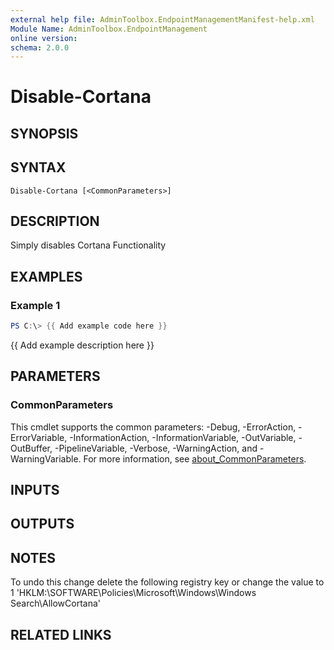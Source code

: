 ```yaml
---
external help file: AdminToolbox.EndpointManagementManifest-help.xml
Module Name: AdminToolbox.EndpointManagement
online version:
schema: 2.0.0
---
```


# Disable-Cortana

## SYNOPSIS

## SYNTAX

```
Disable-Cortana [<CommonParameters>]
```

## DESCRIPTION
Simply disables Cortana Functionality

## EXAMPLES

### Example 1
```powershell
PS C:\> {{ Add example code here }}
```

{{ Add example description here }}

## PARAMETERS

### CommonParameters
This cmdlet supports the common parameters: -Debug, -ErrorAction, -ErrorVariable, -InformationAction, -InformationVariable, -OutVariable, -OutBuffer, -PipelineVariable, -Verbose, -WarningAction, and -WarningVariable. For more information, see [about_CommonParameters](http://go.microsoft.com/fwlink/?LinkID=113216).

## INPUTS

## OUTPUTS

## NOTES
To undo this change delete the following registry key or change the value to 1
'HKLM:\SOFTWARE\Policies\Microsoft\Windows\Windows Search\AllowCortana'

## RELATED LINKS
